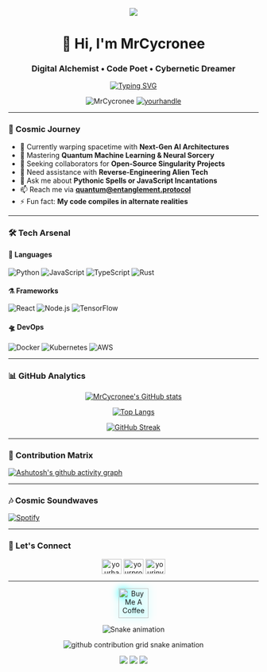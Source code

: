 <p align="center">
  <img src="https://capsule-render.vercel.app/api?type=waving&color=gradient&height=200&section=header&text=MrCycronee&fontSize=80&fontAlignY=35&animation=twinkling&fontColor=ffffff&desc=A%20Cosmic%20Developer&descAlignY=55&descSize=20"/>
</p>

<h1 align="center">🚀 Hi, I'm MrCycronee</h1>
<h3 align="center">Digital Alchemist • Code Poet • Cybernetic Dreamer</h3>

<p align="center">
  <a href="https://git.io/typing-svg"><img src="https://readme-typing-svg.demolab.com?font=Fira+Code&pause=1000&color=00F7FF&center=true&vCenter=true&width=435&lines=Turning+Coffee+Into+Code;Exploring+The+Digital+Cosmos;Quantum+Bits+Enthusiast;Open+Source+Advocate" alt="Typing SVG" /></a>
</p>

<p align="center"> 
  <img src="https://komarev.com/ghpvc/?username=MrCycronee&label=Interdimensional+Visitors&color=00d9ff&style=for-the-badge" alt="MrCycronee" /> 
  <a href="https://twitter.com/yourhandle" target="blank"><img src="https://img.shields.io/twitter/follow/yourhandle?logo=twitter&style=for-the-badge&color=1DA1F2" alt="yourhandle" /></a>
</p>

---

### 🌌 Cosmic Journey
- 🔭 Currently warping spacetime with **Next-Gen AI Architectures**
- 🌱 Mastering **Quantum Machine Learning & Neural Sorcery**
- 👯 Seeking collaborators for **Open-Source Singularity Projects**
- 🤔 Need assistance with **Reverse-Engineering Alien Tech**
- 💬 Ask me about **Pythonic Spells or JavaScript Incantations**
- 📫 Reach me via **quantum@entanglement.protocol**
- ⚡ Fun fact: **My code compiles in alternate realities**

---

### 🛠️ Tech Arsenal

#### 🧪 Languages
![Python](https://img.shields.io/badge/Python-3776AB?style=for-the-badge&logo=python&logoColor=white)
![JavaScript](https://img.shields.io/badge/JavaScript-F7DF1E?style=for-the-badge&logo=javascript&logoColor=black)
![TypeScript](https://img.shields.io/badge/TypeScript-007ACC?style=for-the-badge&logo=typescript&logoColor=white)
![Rust](https://img.shields.io/badge/Rust-000000?style=for-the-badge&logo=rust&logoColor=white)

#### ⚗️ Frameworks
![React](https://img.shields.io/badge/React-61DAFB?style=for-the-badge&logo=react&logoColor=black)
![Node.js](https://img.shields.io/badge/Node.js-339933?style=for-the-badge&logo=nodedotjs&logoColor=white)
![TensorFlow](https://img.shields.io/badge/TensorFlow-FF6F00?style=for-the-badge&logo=tensorflow&logoColor=white)

#### 🛸 DevOps
![Docker](https://img.shields.io/badge/Docker-2496ED?style=for-the-badge&logo=docker&logoColor=white)
![Kubernetes](https://img.shields.io/badge/Kubernetes-326CE5?style=for-the-badge&logo=kubernetes&logoColor=white)
![AWS](https://img.shields.io/badge/AWS-232F3E?style=for-the-badge&logo=amazonaws&logoColor=white)

---

### 📊 GitHub Analytics

<div align="center">
  
[![MrCycronee's GitHub stats](https://github-readme-stats.vercel.app/api?username=MrCycronee&show_icons=true&count_private=true&theme=radical&hide_border=true&include_all_commits=true&custom_title=Digital+Footprint)](https://github.com/anuraghazra/github-readme-stats)

[![Top Langs](https://github-readme-stats.vercel.app/api/top-langs/?username=MrCycronee&layout=compact&theme=radical&hide_border=true&langs_count=6&card_width=445)](https://github.com/anuraghazra/github-readme-stats)

[![GitHub Streak](https://streak-stats.demolab.com?user=MrCycronee&theme=radical&hide_border=true&date_format=M%20j%5B%2C%20Y%5D)](https://git.io/streak-stats)

</div>

---

### 🌠 Contribution Matrix
[![Ashutosh's github activity graph](https://github-readme-activity-graph.vercel.app/graph?username=MrCycronee&theme=react-dark&area=true&hide_border=true&custom_title=Code%20Echoes%20Through%20Time)](https://github.com/ashutosh00710/github-readme-activity-graph)

---

### 🎶 Cosmic Soundwaves
[![Spotify](https://spotify-github-profile.vercel.app/api/view?uid=yourusername&cover_image=true&theme=novatorem&bar_color=53b14f&bar_color_cover=false)](https://spotify-github-profile.vercel.app/api/view?uid=yourusername&redirect=true)

---

### 🚀 Let's Connect
<p align="center">
  <a href="https://twitter.com/yourhandle" target="blank"><img align="center" src="https://raw.githubusercontent.com/rahuldkjain/github-profile-readme-generator/master/src/images/icons/Social/twitter.svg" alt="yourhandle" height="30" width="40" /></a>
  <a href="https://linkedin.com/in/yourprofile" target="blank"><img align="center" src="https://raw.githubusercontent.com/rahuldkjain/github-profile-readme-generator/master/src/images/icons/Social/linked-in-alt.svg" alt="yourprofile" height="30" width="40" /></a>
  <a href="https://discord.gg/yourinvite" target="blank"><img align="center" src="https://raw.githubusercontent.com/rahuldkjain/github-profile-readme-generator/master/src/images/icons/Social/discord.svg" alt="yourinvite" height="30" width="40" /></a>
</p>

---

<p align="center">
  <a href="https://www.buymeacoffee.com/yourusername" target="_blank">
    <img src="https://cdn.buymeacoffee.com/buttons/v2/default-yellow.png" alt="Buy Me A Coffee" height="60" style="filter: drop-shadow(0 0 8px #00ffff);">
  </a>
</p>

<p align="center">
  <img src="https://raw.githubusercontent.com/MrCycronee/MrCycronee/output/snake.svg" alt="Snake animation" />
</p>

<p align="center">
  <img src="https://github.com/MrCycronee/MrCycronee/blob/output/github-contribution-grid-snake-dark.svg" alt="github contribution grid snake animation" />
</p>

<p align="center">
  <img src="https://forthebadge.com/images/badges/built-with-love.svg" />
  <img src="https://forthebadge.com/images/badges/made-with-python.svg" />
  <img src="https://forthebadge.com/images/badges/contains-cat-gifs.svg" />
</p>
